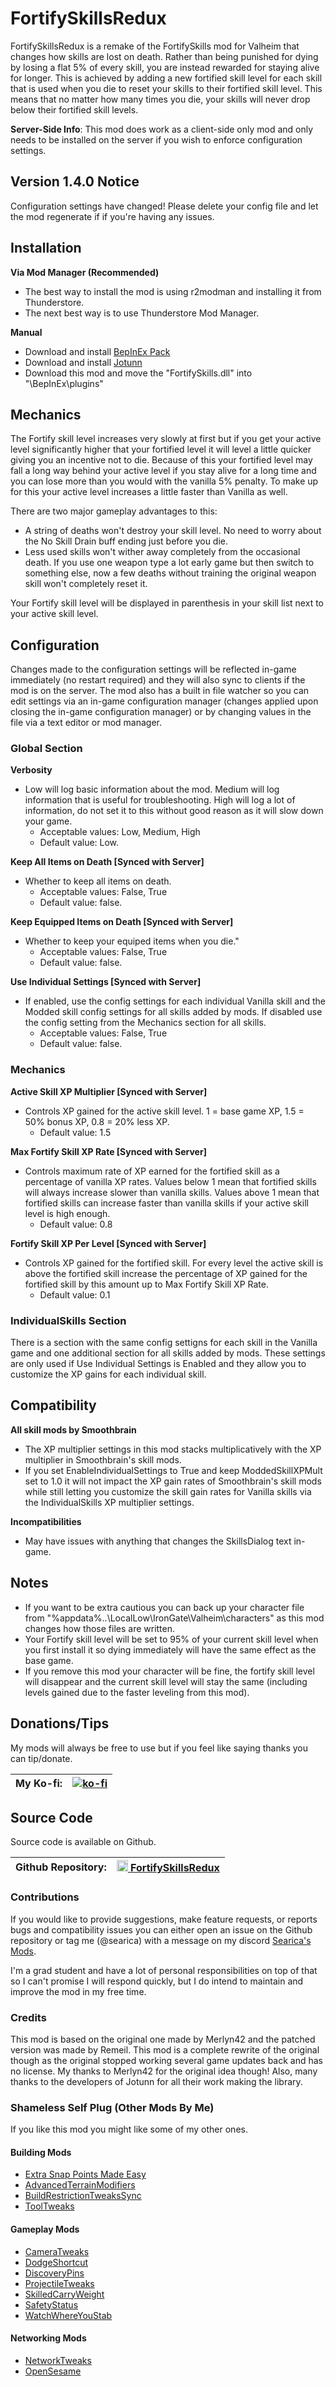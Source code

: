 # FortifySkillsRedux
FortifySkillsRedux is a remake of the FortifySkills mod for Valheim that changes how skills are lost on death. Rather than being punished for dying by losing a flat 5% of every skill, you are instead rewarded for staying alive for longer. This is achieved by adding a new fortified skill level for each skill that is used when you die to reset your skills to their fortified skill level. This means that no matter how many times you die, your skills will never drop below their fortified skill levels.

**Server-Side Info**: This mod does work as a client-side only mod and only needs to be installed on the server if you wish to enforce configuration settings.

## Version 1.4.0 Notice
Configuration settings have changed! Please delete your config file and let the mod regenerate if if you're having any issues.

## Installation
**Via Mod Manager (Recommended)**
- The best way to install the mod is using r2modman and installing it from Thunderstore.
- The next best way is to use Thunderstore Mod Manager.

**Manual**
- Download and install [BepInEx Pack](https://valheim.thunderstore.io/package/denikson/BepInExPack_Valheim/)
- Download and install [Jotunn](https://valheim.thunderstore.io/package/ValheimModding/Jotunn/)
- Download this mod and move the "FortifySkills.dll" into "<GameLocation>\BepInEx\plugins"

## Mechanics
The Fortify skill level increases very slowly at first but if you get your active level significantly higher that your fortified level it will level a little quicker giving you an incentive not to die. Because of this your fortified level may fall a long way behind your active level if you stay alive for a long time and you can lose more than you would with the vanilla 5% penalty. To make up for this your active level increases a little faster than Vanilla as well.

There are two major gameplay advantages to this:

- A string of deaths won't destroy your skill level. No need to worry about the No Skill Drain buff ending just before you die.
- Less used skills won't wither away completely from the occasional death. If you use one weapon type a lot early game but then switch to something else, now a few deaths without training the original weapon skill won't completely reset it.

Your Fortify skill level will be displayed in parenthesis in your skill list next to your active skill level.

## Configuration
Changes made to the configuration settings will be reflected in-game immediately (no restart required) and they will also sync to clients if the mod is on the server. The mod also has a built in file watcher so you can edit settings via an in-game configuration manager (changes applied upon closing the in-game configuration manager) or by changing values in the file via a text editor or mod manager.

### Global Section
**Verbosity**
- Low will log basic information about the mod. Medium will log information that is useful for troubleshooting. High will log a lot of information, do not set it to this without good reason as it will slow down your game.
    - Acceptable values: Low, Medium, High
    - Default value: Low.

**Keep All Items on Death [Synced with Server]**
- Whether to keep all items on death.
    - Acceptable values: False, True
    - Default value: false.

**Keep Equipped Items on Death [Synced with Server]**
- Whether to keep your equiped items when you die."
    - Acceptable values: False, True
    - Default value: false.

**Use Individual Settings [Synced with Server]**
- If enabled, use the config settings for each individual Vanilla skill and the Modded skill config settings for all skills added by mods. If disabled use the config setting from the Mechanics section for all skills.
    - Acceptable values: False, True
    - Default value: false.

### Mechanics
**Active Skill XP Multiplier [Synced with Server]**
- Controls XP gained for the active skill level. 1 = base game XP, 1.5 = 50% bonus XP, 0.8 = 20% less XP.
    - Default value: 1.5

**Max Fortify Skill XP Rate [Synced with Server]**
- Controls maximum rate of XP earned for the fortified skill as a percentage of vanilla XP rates. Values below 1 mean that fortified skills will always increase slower than vanilla skills. Values above 1 mean that fortified skills can increase faster than vanilla skills if your active skill level is high enough.
    - Default value: 0.8

**Fortify Skill XP Per Level [Synced with Server]**
- Controls XP gained for the fortified skill. For every level the active skill is above the fortified skill increase the percentage of XP gained for the fortified skill by this amount up to Max Fortify Skill XP Rate.
    - Default value: 0.1

### IndividualSkills Section
There is a section with the same config settigns for each skill in the Vanilla game and one additional section for all skills added by mods. 
These settings are only used if Use Individual Settings is Enabled and they allow you to customize the XP gains for each individual skill.


## Compatibility
**All skill mods by Smoothbrain**
  - The XP multiplier settings in this mod stacks multiplicatively with the XP multiplier in Smoothbrain's skill mods.
  - If you set EnableIndividualSettings to True and keep ModdedSkillXPMult set to 1.0 it will not impact the XP gain rates of Smoothbrain's skill mods while still letting you customize the skill gain rates for Vanilla skills via the IndividualSkills XP multiplier settings.

**Incompatibilities**
- May have issues with anything that changes the SkillsDialog text in-game.

## Notes
- If you want to be extra cautious you can back up your character file from "%appdata%\..\LocalLow\IronGate\Valheim\characters" as this mod changes how those files are written.
- Your Fortify skill level will be set to 95% of your current skill level when you first install it so dying immediately will have the same effect as the base game.
- If you remove this mod your character will be fine, the fortify skill level will disappear and the current skill level will stay the same (including levels gained due to the faster leveling from this mod).

## Donations/Tips
My mods will always be free to use but if you feel like saying thanks you can tip/donate.

| My Ko-fi: | [![ko-fi](https://ko-fi.com/img/githubbutton_sm.svg)](https://ko-fi.com/searica) |
|-----------|---------------|

## Source Code
Source code is available on Github.

| Github Repository: | <img height="18" src="https://github.githubassets.com/favicons/favicon-dark.svg"></img><a href="https://github.com/searica/FortifySkillsRedux"> FortifySkillsRedux</a>|
|-----------|---------------|


### Contributions
If you would like to provide suggestions, make feature requests, or reports bugs and compatibility issues you can either open an issue on the Github repository or tag me (@searica) with a message on my discord [Searica's Mods](https://discord.gg/sFmGTBYN6n).

I'm a grad student and have a lot of personal responsibilities on top of that so I can't promise I will respond quickly, but I do intend to maintain and improve the mod in my free time.

### Credits
This mod is based on the original one made by Merlyn42 and the patched version was made by Remeil. This mod is a complete rewrite of the original though as the original stopped working several game updates back and has no license. My thanks to Merlyn42 for the original idea though! Also, many thanks to the developers of Jotunn for all their work making the library.

### Shameless Self Plug (Other Mods By Me)
If you like this mod you might like some of my other ones.

#### Building Mods
- [Extra Snap Points Made Easy](https://thunderstore.io/c/valheim/p/Searica/Extra_Snap_Points_Made_Easy/)
- [AdvancedTerrainModifiers](https://thunderstore.io/c/valheim/p/Searica/AdvancedTerrainModifiers/)
- [BuildRestrictionTweaksSync](https://thunderstore.io/c/valheim/p/Searica/BuildRestrictionTweaksSync/)
- [ToolTweaks](https://thunderstore.io/c/valheim/p/Searica/ToolTweaks/)

#### Gameplay Mods
- [CameraTweaks](https://thunderstore.io/c/valheim/p/Searica/CameraTweaks/)
- [DodgeShortcut](https://thunderstore.io/c/valheim/p/Searica/DodgeShortcut/)
- [DiscoveryPins](https://thunderstore.io/c/valheim/p/Searica/DiscoveryPins/)
- [ProjectileTweaks](https://thunderstore.io/c/valheim/p/Searica/ProjectileTweaks/)
- [SkilledCarryWeight](https://thunderstore.io/c/valheim/p/Searica/SkilledCarryWeight/)
- [SafetyStatus](https://thunderstore.io/c/valheim/p/Searica/SafetyStatus/)
- [WatchWhereYouStab](https://thunderstore.io/c/valheim/p/Searica/WatchWhereYouStab/)

#### Networking Mods
- [NetworkTweaks](https://thunderstore.io/c/valheim/p/Searica/NetworkTweaks/)
- [OpenSesame](https://thunderstore.io/c/valheim/p/Searica/OpenSesame/)